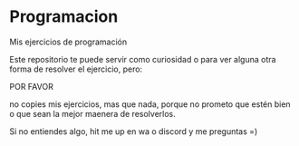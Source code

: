 # Programacion
Mis ejercicios de programación

Este repositorio te puede servir como curiosidad o para ver alguna otra forma de resolver el ejercicio, pero:

POR FAVOR

no copies mis ejercicios, mas que nada, porque no prometo que estén bien o que sean la mejor maenera de resolverlos.

Si no entiendes algo, hit me up en wa o discord y me preguntas =)
